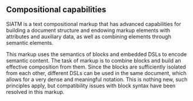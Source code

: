 
## Compositional capabilities

SIATM is a text compositional markup that has advanced capabilities for building a document structure and endowing markup elements with attributes and auxiliary data, as well as combining elements through semantic elements.

This markup uses the semantics of blocks and embedded DSLs to encode semantic content. The task of markup is to combine blocks and build an effective composition from them.
Since the blocks are sufficiently isolated from each other, different DSLs can be used in the same document, which allows for a very dense and meaningful notation.
This is nothing new, such principles apply, but compatibility issues with block syntax have been resolved in this markup.

